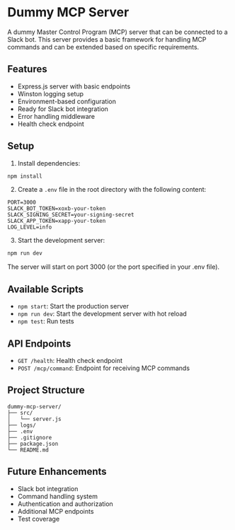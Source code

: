 # Dummy MCP Server

A dummy Master Control Program (MCP) server that can be connected to a Slack bot. This server provides a basic framework for handling MCP commands and can be extended based on specific requirements.

## Features

- Express.js server with basic endpoints
- Winston logging setup
- Environment-based configuration
- Ready for Slack bot integration
- Error handling middleware
- Health check endpoint

## Setup

1. Install dependencies:
```bash
npm install
```

2. Create a `.env` file in the root directory with the following content:
```
PORT=3000
SLACK_BOT_TOKEN=xoxb-your-token
SLACK_SIGNING_SECRET=your-signing-secret
SLACK_APP_TOKEN=xapp-your-token
LOG_LEVEL=info
```

3. Start the development server:
```bash
npm run dev
```

The server will start on port 3000 (or the port specified in your .env file).

## Available Scripts

- `npm start`: Start the production server
- `npm run dev`: Start the development server with hot reload
- `npm test`: Run tests

## API Endpoints

- `GET /health`: Health check endpoint
- `POST /mcp/command`: Endpoint for receiving MCP commands

## Project Structure

```
dummy-mcp-server/
├── src/
│   └── server.js
├── logs/
├── .env
├── .gitignore
├── package.json
└── README.md
```

## Future Enhancements

- Slack bot integration
- Command handling system
- Authentication and authorization
- Additional MCP endpoints
- Test coverage 